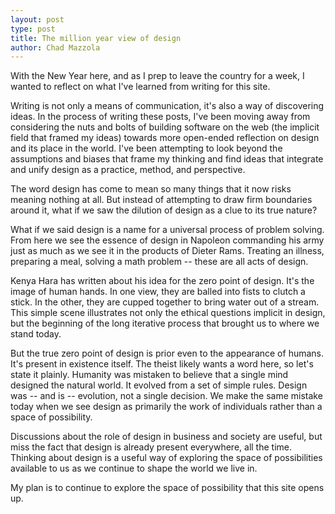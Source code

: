 ```yaml
---
layout: post
type: post
title: The million year view of design
author: Chad Mazzola
---
```


With the New Year here, and as I prep to leave the country for a week, I wanted to reflect on what I've learned from writing for this site.

Writing is not only a means of communication, it's also a way of discovering ideas. In the process of writing these posts, I've been moving away from considering the nuts and bolts of building software on the web (the implicit field that framed my ideas) towards more open-ended reflection on design and its place in the world. I've been attempting to look beyond the assumptions and biases that frame my thinking and find ideas that integrate and unify design as a practice, method, and perspective.

The word design has come to mean so many things that it now risks meaning nothing at all. But instead of attempting to draw firm boundaries around it, what if we saw the dilution of design as a clue to its true nature?

What if we said design is a name for a universal process of problem solving. From here we see the essence of design in Napoleon commanding his army just as much as we see it in the products of Dieter Rams. Treating an illness, preparing a meal, solving a math problem -- these are all acts of design.

Kenya Hara has written about his idea for the zero point of design. It's the image of human hands. In one view, they are balled into fists to clutch a stick. In the other, they are cupped together to bring water out of a stream. This simple scene illustrates not only the ethical questions implicit in design, but the beginning of the long iterative process that brought us to where we stand today.

But the true zero point of design is prior even to the appearance of humans. It's present in existence itself. The theist likely wants a word here, so let's state it plainly. Humanity was mistaken to believe that a single mind designed the natural world. It evolved from a set of simple rules. Design was -- and is -- evolution, not a single decision. We make the same mistake today when we see design as primarily the work of individuals rather than a space of possibility. 

Discussions about the role of design in business and society are useful, but miss the fact that design is already present everywhere, all the time. Thinking about design is a useful way of exploring the space of possibilities available to us as we continue to shape the world we live in.

My plan is to continue to explore the space of possibility that this site opens up.
